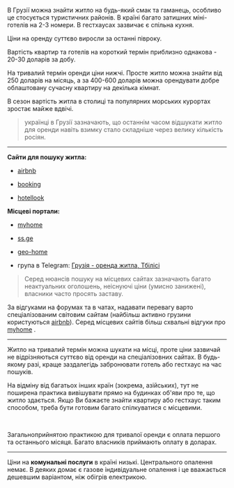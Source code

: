 В Грузії можна знайти житло на будь-який смак та гаманець, особливо це стосується туристичних районів. В країні багато затишних міні-готелів на 2-3 номери. В гестхаусах зазвичає є спільна кухня.

Ціни на оренду суттєво виросли за останні півроку.

Вартість квартир та готелів на короткий термін приблизно однакова - 20-30 доларів за добу.

На тривалий термін оренди ціни нижчі. Просте житло можна знайти від 250 доларів на місяць, а за 400-600 доларів можна орендувати добре облаштовану сучасну квартиру на декілька кімнат.

В сезон вартість житла в столиці та популярних морських курортах зростає майже вдвічі.

> українці в Грузії зазначають, що останнім часом відшукати житло для оренди навіть взимку стало складніше через велику кількість росіян.

***

**Сайти для пошуку житла:**

- [airbnb](https://www.airbnb.com.ua/s/%D0%93%D1%80%D1%83%D0%B7%D0%B8%D1%8F/homes?tab_id=home_tab&refinement_paths%5B%5D=%2Fhomes&flexible_trip_lengths%5B%5D=one_week&price_filter_input_type=0&price_filter_num_nights=5&query=%D0%93%D1%80%D1%83%D0%B7%D0%B8%D1%8F&place_id=ChIJa2JP5tcMREARwkotEmR5kE8&date_picker_type=calendar&source=structured_search_input_header&search_type=autocomplete_click)

- [booking](https://www.booking.com/searchresults.uk.html?aid=1222273&sid=439eafee76e1077c45e368e52749ad45&tmpl=searchresults&city=900049585&class_interval=1&dest_id=900049585&dest_type=city&dtdisc=0&group_adults=2&inac=0&index_postcard=0&label_click=undef&lang=uk&no_rooms=1&offset=0&postcard=0&room1=A%2CA&sb_price_type=total&shw_aparth=1&slp_r_match=0&soz=1&srpvid=28825714595c0268&ss_all=0&ssb=empty&sshis=0&lang_click=other&cdl=ru&lang_changed=1)

- [hotellook](https://search.hotellook.com/?searchType=city&searchId=14136&marker=82413&locale=uk&currency=usd)


**Місцеві портали:**

- [myhome](https://www.myhome.ge/ka/)

- [ss.ge](https://ss.ge/ka/udzravi-qoneba)

- [geo-home](https://www.geo-home.com/)

- група в Telegram: [Грузія - оренда житла, Тбілісі](https://t.me/helpgeorgia)

> Серед нюансів пошуку на місцевих сайтах зазначають багато неактуальних оголошень, неіснуючі ціни (умисно занижені), власники часто просять заставу.

<section type="tip">

За відгуками на форумах та в чатах, надавати перевагу варто спеціалізованим світовим сайтам (найбільш активно грузини користуються [airbnb](https://www.airbnb.com.ua/s/%D0%93%D1%80%D1%83%D0%B7%D0%B8%D1%8F/homes?tab_id=home_tab&refinement_paths%5B%5D=%2Fhomes&flexible_trip_lengths%5B%5D=one_week&price_filter_input_type=0&price_filter_num_nights=5&query=%D0%93%D1%80%D1%83%D0%B7%D0%B8%D1%8F&place_id=ChIJa2JP5tcMREARwkotEmR5kE8&date_picker_type=calendar&source=structured_search_input_header&search_type=autocomplete_click)). Серед місцевих сайтів більш схвальні відгуки про [myhome](https://www.myhome.ge/ka/)
.
</section>

***

Житло на тривалий термін можна шукати на місці, проте ціни зазвичай не відрізняються суттєво від оренди на спеціалізовних сайтах. В будь-якому разі, краще заздалегідь забронювати готель або гестхаус на час пошуків.

<section>

На відміну від багатьох інших країн (зокрема, азійських), тут не поширена практика вивішувати прямо на будинках об'яви про те, що житло здається. Якщо Ви бажаєте знайти квартиру або гестхаус таким способом, треба бути готовим багато спілкуватися с місцевими.
</section>

</br>

Загальноприйнятою практикою для тривалої оренди є оплата першого та останнього місяця. Багато власників приймають оплату в доларах. 



***

Ціни на **комунальні послуги** в країні низькі. Центрального опалення немає. В деяких домає є газове індивідуальне опалення і це вважається дешевшим варіантом, ніж обігрів електрикою.


